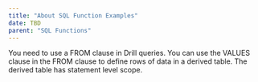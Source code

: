 ```yaml
---
title: "About SQL Function Examples"
date: TBD 
parent: "SQL Functions"
---
```

You need to use a FROM clause in Drill queries. You can use the VALUES clause in the FROM clause to define rows of data in a derived table. The derived table has statement level scope.
